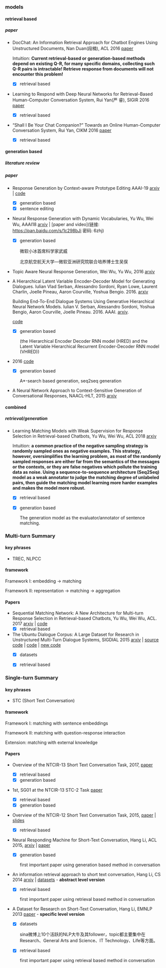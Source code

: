 ### models

#### retrieval based

##### paper

+ DocChat: An Information Retrieval Approach for Chatbot Engines Using Unstructured Documents, Nan Duan(段楠), ACL 2016 [paper](http://aclweb.org/anthology/P16-1049)

  Intuition: **Current retrieval-based or generation-based methods depend on existing Q-R, for many specific domains, collecting such Q-R pairs is intractable! Retrieve response from documents will not encounter this problem!**

  - [x] retrieval based

+ Learning to Respond with Deep Neural Networks for Retrieval-Based Human-Computer Conversation System, Rui Yan(严 睿), SIGIR 2016 [paper](http://ruiyan.me/)

  - [x] retrieval based

+ “Shall I Be Your Chat Companion?” Towards an Online Human-Computer Conversation System, Rui Yan, CIKM 2016 [paper](http://ruiyan.me/)

  - [x] retrieval based

#### generation based

##### literature review

##### paper

- Response Generation by Context-aware Prototype Editing AAAI-19 [arxiv](https://arxiv.org/abs/1806.07042) | [code](https://github.com/MarkWuNLP/ResponseEdit)

  - [x] generation based
  - [x] sentence editing

- Neural Response Generation with Dynamic Vocabularies, Yu Wu, Wei Wu, AAAI18 [arxiv](https://arxiv.org/abs/1711.11191) | [paper and video](链接: https://pan.baidu.com/s/1c298bJi 密码: 6zhj)

  - [x] generation based

    微软小冰首席科学家武威

    北京航空航天大学—微软亚洲研究院联合培养博士生吴俣

- Topic Aware Neural Response Generation, Wei Wu, Yu Wu, 2016 [arxiv](https://arxiv.org/abs/1606.08340) 

- A Hierarchical Latent Variable Encoder-Decoder Model for Generating Dialogues. Iulian Vlad Serban, Alessandro Sordoni, Ryan Lowe, Laurent Charlin, Joelle Pineau, Aaron Courville, Yoshua Bengio. 2016. [arxiv](http://arxiv.org/abs/1605.06069) 

  Building End-To-End Dialogue Systems Using Generative Hierarchical Neural Network Models. Iulian V. Serban, Alessandro Sordoni, Yoshua Bengio, Aaron Courville, Joelle Pineau. 2016. AAAI. [arxiv](http://arxiv.org/abs/1507.04808).

  [code](https://github.com/julianser/hed-dlg-truncated)

  - [x] generation based 

    (the Hierarchical Encoder Decoder RNN model (HRED) and the Latent Variable Hierarchical Recurrent Encoder-Decoder RNN model (VHRED))

- 2016 [code](https://github.com/UFAL-DSG/tgen)

  - [x] generation based

    A*-search based generation, seq2seq generation

- A Neural Network Approach to Context-Sensitive Generation of Conversational Responses, NAACL-HLT, 2015 [arxiv](https://arxiv.org/abs/1506.06714) 



#### combined

##### retrieval/generation

+ Learning Matching Models with Weak Supervision for Response Selection in Retrieval-based Chatbots, Yu Wu, Wei Wu, ACL 2018 [arxiv](https://arxiv.org/abs/1805.02333)

  Intuition: **a common practice of the negative sampling strategy is randomly sampled ones as negative examples. This strategy, however, oversimplifies the learning problem, as most of the randomly sampled responses are either far from the semantics of the messages or the contexts, or they are false negatives which pollute the training data as noise. Using a sequence-to-sequence architecture (Seq2Seq) model as a weak annotator to judge the matching degree of unlabeled pairs, then guide the matching model learning more harder examples and makes the model more robust.**

  - [x] retrieval based

  - [x] generation based

    The generation model as the evaluator/annotator of sentence matching.

### Multi-turn Summary

#### key phrases

- TREC, NLPCC

#### framework

Framework I: embedding -> matching

Framework II: representation -> matching -> aggregation

#### Papers

+ Sequential Matching Network: A New Architecture for Multi-turn Response Selection in Retrieval-based Chatbots, Yu Wu, Wei Wu, ACL. 2017 [arxiv](https://arxiv.org/abs/1612.01627) | [code](https://github.com/MarkWuNLP/MultiTurnResponseSelection) 
  + [x] retrieval based
+ The Ubuntu Dialogue Corpus: A Large Dataset for Research in Unstructured Multi-Turn Dialogue Systems, SIGDIAL 2015 [arxiv](https://arxiv.org/abs/1506.08909) | [source code](https://github.com/npow/ubottu) | [code](https://github.com/dennybritz/chatbot-retrieval) | [new code](https://github.com/Irvinglove/chatbot-retrieval)
  - [x] datasets
  - [x] retrieval based



### Single-turn Summary

#### key phrases

- STC (Short Text Conversation)

#### framework

Framework I: matching with sentence embeddings

Framework II: matching with question-response interaction

Extension: matching with external knowledge

#### Papers

+ Overview of the NTCIR-13 Short Text Conversation Task, 2017, [paper](http://research.nii.ac.jp/ntcir/workshop/OnlineProceedings13/pdf/ntcir/01-NTCIR13-OV-STC-ShangL.pdf)

  - [x] retrieval based
  - [x] generation based

+ 1st, SG01 at the NTCIR-13 STC-2 Task [paper](https://pdfs.semanticscholar.org/27db/6405eb83709918d75b87fe80ba5acc36277f.pdf)

  - [x] retrieval based
  - [x] generation based

+ Overview of the NTCIR-12 Short Text Conversation Task, 2015, [paper](http://research.nii.ac.jp/ntcir/workshop/OnlineProceedings12/pdf/ntcir/OVERVIEW/01-NTCIR12-OV-STC-ShangL.pdf) | [slides](http://research.nii.ac.jp/ntcir/workshop/OnlineProceedings12/pdf/ntcir/OVERVIEW/01-NTCIR12-OV-STC-ShangL_slides.pdf)

  - [x] retrieval based

+ Neural Responding Machine for Short-Text Conversation, Hang Li, ACL 2015, [arxiv](https://arxiv.org/abs/1503.02364) | [paper](http://anthology.aclweb.org/P/P15/P15-1152.pdf)

  - [x] generation based

    first important paper using generation based method in conversation

+ An information retrieval approach to short text conversation, Hang Li, CS 2014 [arxiv](https://arxiv.org/abs/1408.6988) | [datasets](http://data.noahlab.com.hk/conversation/) - **abstract level version**

  - [x] retrieval based

    first important paper using retrieval based method in conversation

+ A Dataset for Research on Short-Text Conversation, Hang Li, EMNLP 2013 [paper](http://www.hangli-hl.com/recent-publications.html) - **specific level version**

  - [x] datasets

    sina微博上10个活跃的NLP大牛及其follower，topic都主要集中在Research、General Arts and Science、IT Technology、Life等方面。

  - [x] retrieval based

    first important paper using retrieval based method in conversation







